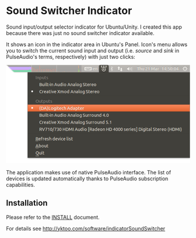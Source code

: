 Sound Switcher Indicator
========================

Sound input/output selector indicator for Ubuntu/Unity. I created this app because there was just no sound switcher indicator available.

It shows an icon in the indicator area in Ubuntu's Panel. Icon's menu allows you to switch the current sound input and output (i.e. *source* and *sink* in PulseAudio's terms, respectively) with just two clicks:

![Screenshot of the indicator](Screenshot.png)

The application makes use of native PulseAudio interface. The list of devices is updated automatically thanks to PulseAudio subscription capabilities.

Installation
------------

Please refer to the [INSTALL](INSTALL) document.

For details see http://yktoo.com/software/indicatorSoundSwitcher

